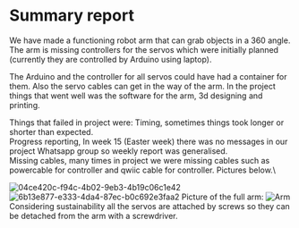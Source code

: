 # Summary report


We have made a functioning robot arm that can grab objects in a 360 angle. The arm is missing controllers for the servos which were initially planned (currently they are controlled by Arduino using laptop).

The Arduino and the controller for all servos could have had a container for them. Also the servo cables can get in the way of the arm.
In the project things that went well was the software for the arm, 3d designing and printing.

Things that failed in project were:
Timing, sometimes things took longer or shorter than expected.\
Progress reporting, In week 15 (Easter week) there was no messages in our project Whatsapp group so weekly report was generalised.\
Missing cables, many times in project we were missing cables such as powercable for controller and qwiic cable for controller. Pictures below.\

![04ce420c-f94c-4b02-9eb3-4b19c06c1e42](https://user-images.githubusercontent.com/98407040/166452083-9eca8bf7-4a11-4cb0-bcac-e7eaa6c64f6e.jpg)
![6b13e877-e333-4da4-87ec-b0c692e3faa2](https://user-images.githubusercontent.com/98407040/166452095-410dd64e-189a-46ee-abe1-774b860094fc.jpg)
Picture of the full arm:
![Arm](https://user-images.githubusercontent.com/98407040/166448498-348c43be-6a30-465f-a9e3-5c60d768ba33.jpg)
Considering sustainability all the servos are attached by screws so they can be detached from the arm with a screwdriver. 
